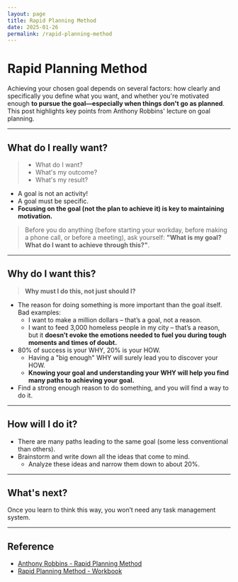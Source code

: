 ```yaml
---
layout: page
title: Rapid Planning Method
date: 2025-01-26
permalink: /rapid-planning-method
---
```


# Rapid Planning Method

Achieving your chosen goal depends on several factors: how clearly and specifically you define what you want, and whether you're motivated enough **to pursue the goal—especially when things don't go as planned**. This post highlights key points from Anthony Robbins' lecture on goal planning.

---

## What do I really want?

> - What do I want?<br>
> - What's my outcome?<br>
> - What's my result?

- A goal is not an activity!
- A goal must be specific.
- **Focusing on the goal (not the plan to achieve it) is key to maintaining motivation.**

> Before you do anything (before starting your workday, before making a phone call, or before a meeting), ask yourself: **"What is my goal? What do I want to achieve through this?"**.

---

## Why do I want this?

> **Why must I do this, not just should I?**

- The reason for doing something is more important than the goal itself. Bad examples:
  - I want to make a million dollars – that’s a goal, not a reason.
  - I want to feed 3,000 homeless people in my city – that’s a reason, but it **doesn’t evoke the emotions needed to fuel you during tough moments and times of doubt.**
- 80% of success is your WHY, 20% is your HOW.
  - Having a "big enough" WHY will surely lead you to discover your HOW.
  - **Knowing your goal and understanding your WHY will help you find many paths to achieving your goal.**
- Find a strong enough reason to do something, and you will find a way to do it.

---

## How will I do it?

- There are many paths leading to the same goal (some less conventional than others).
- Brainstorm and write down all the ideas that come to mind.
  - Analyze these ideas and narrow them down to about 20%.

---

## What's next?

Once you learn to think this way, you won’t need any task management system.

---

## Reference

- [Anthony Robbins - Rapid Planning Method](https://www.youtube.com/watch?v=fHVzWwRMTtE)
- [Rapid Planning Method - Workbook](https://www.tonyrobbins.com/pdfs/Workbook-Time-of-your-Life.pdf)
